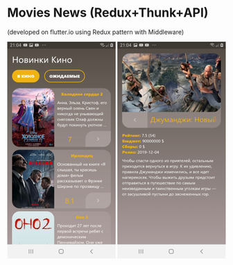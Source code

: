 # Movies News (Redux+Thunk+API)

(developed on flutter.io using Redux pattern with Middleware)

![img](s1.png) ![img](s2.png)
